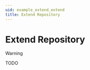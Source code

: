 ```yaml
---
uid: example_extend_extend
title: Extend Repository
---
```


# Extend Repository

> [!WARNING]
> TODO

<!-- #custom implementation (extend default repository class)  -->
 